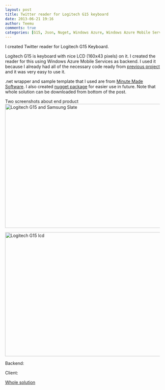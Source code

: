 ```yaml
---
layout: post
title: Twitter reader for Logitech G15 keyboard
date: 2013-06-21 19:16
author: Teemu
comments: true
categories: [G15, Json, Nuget, Windows Azure, Windows Azure Mobile Services]
---
```

I created Twitter reader for Logitech G15 Keyboard.
<!--more-->Logitech G15 is keyboard with nice LCD (160x43 pixels) on it. I created the reader for this using Windows Azure Mobile Services as backend. I used it because I already had all of the necessary code ready from <a title="Creating Twitter reader using Windows Azure Mobile Services" href="http://www.tapanila.net/creating-twitter-reader-using-windows-azure-mobile-services/">previous project</a> and it was very easy to use it.

.net wrapper and sample template that I used are from <a href="http://www.mangareader.com/dmclglcd.html">Minute Made Software</a>. I also created <a href="http://nuget.org/packages/LogitechG15/">nugget package</a> for easier use in future. Note that whole solution can be downloaded from bottom of the post.

Two screenshots about end product
<a href="https://res\.cloudinary\.com/tapanila-net/image/upload/v1388360477/WP_20130621_002_qsuksw.jpg"><img class="alignnone  wp-image-3611" alt="Logitech G15 and Samsung Slate" src="https://res\.cloudinary\.com/tapanila-net/image/upload/v1388360477/WP_20130621_002_qsuksw.jpg" width="717" height="403" /></a>

<a href="https://res\.cloudinary\.com/tapanila-net/image/upload/v1388360476/WP_20130621_006_vpj0zj.jpg"><img class="alignnone  wp-image-3621" alt="Logitech G15 lcd" src="https://res\.cloudinary\.com/tapanila-net/image/upload/v1388360476/WP_20130621_006_vpj0zj.jpg" width="717" height="403" /></a>

Backend:
<script type="text/javascript" src="https://gist.github.com/tapanila/5832223.js"></script>Client:<script type="text/javascript" src="https://gist.github.com/tapanila/5832279.js"></script>
<a href="http://www.tapanila.net/wp-content/uploads/2013/06/G15-Twitter-Reader.rar">Whole solution</a>
